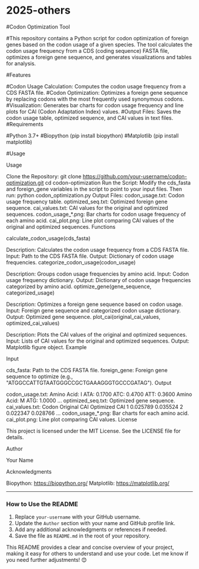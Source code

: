# 2025-others
#Codon Optimization Tool

#This repository contains a Python script for codon optimization of foreign genes based on the codon usage of a given species. The tool calculates the codon usage frequency from a CDS (coding sequence) FASTA file, optimizes a foreign gene sequence, and generates visualizations and tables for analysis.

#Features

#Codon Usage Calculation: Computes the codon usage frequency from a CDS FASTA file.
#Codon Optimization: Optimizes a foreign gene sequence by replacing codons with the most frequently used synonymous codons.
#Visualization: Generates bar charts for codon usage frequency and line plots for CAI (Codon Adaptation Index) values.
#Output Files: Saves the codon usage table, optimized sequence, and CAI values in text files.
#Requirements

#Python 3.7+
#Biopython (pip install biopython)
#Matplotlib (pip install matplotlib)

#Usage

Usage

Clone the Repository:
git clone https://github.com/your-username/codon-optimization.git
cd codon-optimization
Run the Script: Modify the cds_fasta and foreign_gene variables in the script to point to your input files. Then run:
python codon_optimization.py
Output Files:
codon_usage.txt: Codon usage frequency table.
optimized_seq.txt: Optimized foreign gene sequence.
cai_values.txt: CAI values for the original and optimized sequences.
codon_usage_*.png: Bar charts for codon usage frequency of each amino acid.
cai_plot.png: Line plot comparing CAI values of the original and optimized sequences.
Functions

calculate_codon_usage(cds_fasta)

Description: Calculates the codon usage frequency from a CDS FASTA file.
Input: Path to the CDS FASTA file.
Output: Dictionary of codon usage frequencies.
categorize_codon_usage(codon_usage)

Description: Groups codon usage frequencies by amino acid.
Input: Codon usage frequency dictionary.
Output: Dictionary of codon usage frequencies categorized by amino acid.
optimize_gene(gene_sequence, categorized_usage)

Description: Optimizes a foreign gene sequence based on codon usage.
Input: Foreign gene sequence and categorized codon usage dictionary.
Output: Optimized gene sequence.
plot_cai(original_cai_values, optimized_cai_values)

Description: Plots the CAI values of the original and optimized sequences.
Input: Lists of CAI values for the original and optimized sequences.
Output: Matplotlib figure object.
Example

Input

cds_fasta: Path to the CDS FASTA file.
foreign_gene: Foreign gene sequence to optimize (e.g., "ATGGCCATTGTAATGGGCCGCTGAAAGGGTGCCCGATAG").
Output

codon_usage.txt:
Amino Acid: I
    ATA: 0.1700
    ATC: 0.4700
    ATT: 0.3600
Amino Acid: M
    ATG: 1.0000
...
optimized_seq.txt: Optimized gene sequence.
cai_values.txt:
Codon   Original CAI   Optimized CAI
1       0.025789       0.035524
2       0.022347       0.028766
...
codon_usage_*.png: Bar charts for each amino acid.
cai_plot.png: Line plot comparing CAI values.
License

This project is licensed under the MIT License. See the LICENSE file for details.

Author

Your Name

Acknowledgments

Biopython: https://biopython.org/
Matplotlib: https://matplotlib.org/


---

### How to Use the README

1. Replace `your-username` with your GitHub username.
2. Update the `Author` section with your name and GitHub profile link.
3. Add any additional acknowledgments or references if needed.
4. Save the file as `README.md` in the root of your repository.

This README provides a clear and concise overview of your project, making it easy for others to understand and use your code. Let me know if you need further adjustments! 😊
